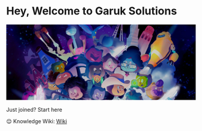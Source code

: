 # Hey, Welcome to Garuk Solutions

![image](https://raw.githubusercontent.com/Garuk-solutions/.github/main/profile/one.jpeg)

Just joined? Start here

😌 Knowledge Wiki: [Wiki](https://github.com/Garuk-solutions/knowledge-base)
